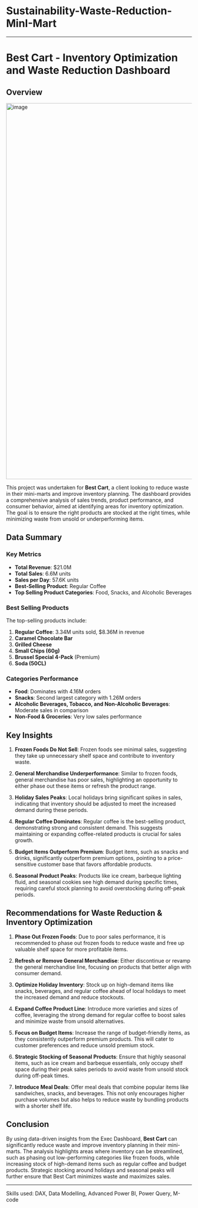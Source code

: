 # Sustainability-Waste-Reduction-MinI-Mart
---

# Best Cart - Inventory Optimization and Waste Reduction Dashboard

## Overview
<img width="1018" alt="image" src="https://github.com/user-attachments/assets/f8f37d45-b2e3-4783-bc89-e62fc6397e12">



This project was undertaken for **Best Cart**, a client looking to reduce waste in their mini-marts and improve inventory planning. The dashboard provides a comprehensive analysis of sales trends, product performance, and consumer behavior, aimed at identifying areas for inventory optimization. The goal is to ensure the right products are stocked at the right times, while minimizing waste from unsold or underperforming items.

## Data Summary

### Key Metrics
- **Total Revenue**: $21.0M
- **Total Sales**: 6.6M units
- **Sales per Day**: 57.6K units
- **Best-Selling Product**: Regular Coffee
- **Top Selling Product Categories**: Food, Snacks, and Alcoholic Beverages

### Best Selling Products
The top-selling products include:
1. **Regular Coffee**: 3.34M units sold, $8.36M in revenue
2. **Caramel Chocolate Bar**
3. **Grilled Cheese**
4. **Small Chips (60g)**
5. **Brussel Special 4-Pack** (Premium)
6. **Soda (50CL)**

### Categories Performance
- **Food**: Dominates with 4.16M orders
- **Snacks**: Second largest category with 1.26M orders
- **Alcoholic Beverages, Tobacco, and Non-Alcoholic Beverages**: Moderate sales in comparison
- **Non-Food & Groceries**: Very low sales performance

## Key Insights
1. **Frozen Foods Do Not Sell**: Frozen foods see minimal sales, suggesting they take up unnecessary shelf space and contribute to inventory waste.
   
2. **General Merchandise Underperformance**: Similar to frozen foods, general merchandise has poor sales, highlighting an opportunity to either phase out these items or refresh the product range.

3. **Holiday Sales Peaks**: Local holidays bring significant spikes in sales, indicating that inventory should be adjusted to meet the increased demand during these periods.

4. **Regular Coffee Dominates**: Regular coffee is the best-selling product, demonstrating strong and consistent demand. This suggests maintaining or expanding coffee-related products is crucial for sales growth.

5. **Budget Items Outperform Premium**: Budget items, such as snacks and drinks, significantly outperform premium options, pointing to a price-sensitive customer base that favors affordable products.

6. **Seasonal Product Peaks**: Products like ice cream, barbeque lighting fluid, and seasonal cookies see high demand during specific times, requiring careful stock planning to avoid overstocking during off-peak periods.

## Recommendations for Waste Reduction & Inventory Optimization

1. **Phase Out Frozen Foods**: Due to poor sales performance, it is recommended to phase out frozen foods to reduce waste and free up valuable shelf space for more profitable items.

2. **Refresh or Remove General Merchandise**: Either discontinue or revamp the general merchandise line, focusing on products that better align with consumer demand.

3. **Optimize Holiday Inventory**: Stock up on high-demand items like snacks, beverages, and regular coffee ahead of local holidays to meet the increased demand and reduce stockouts.

4. **Expand Coffee Product Line**: Introduce more varieties and sizes of coffee, leveraging the strong demand for regular coffee to boost sales and minimize waste from unsold alternatives.

5. **Focus on Budget Items**: Increase the range of budget-friendly items, as they consistently outperform premium products. This will cater to customer preferences and reduce unsold premium stock.

6. **Strategic Stocking of Seasonal Products**: Ensure that highly seasonal items, such as ice cream and barbeque essentials, only occupy shelf space during their peak sales periods to avoid waste from unsold stock during off-peak times.

7. **Introduce Meal Deals**: Offer meal deals that combine popular items like sandwiches, snacks, and beverages. This not only encourages higher purchase volumes but also helps to reduce waste by bundling products with a shorter shelf life.

## Conclusion

By using data-driven insights from the Exec Dashboard, **Best Cart** can significantly reduce waste and improve inventory planning in their mini-marts. The analysis highlights areas where inventory can be streamlined, such as phasing out low-performing categories like frozen foods, while increasing stock of high-demand items such as regular coffee and budget products. Strategic stocking around holidays and seasonal peaks will further ensure that Best Cart minimizes waste and maximizes sales.

---
Skills used:
DAX, Data Modelling, Advanced Power BI, Power Query, M-code
